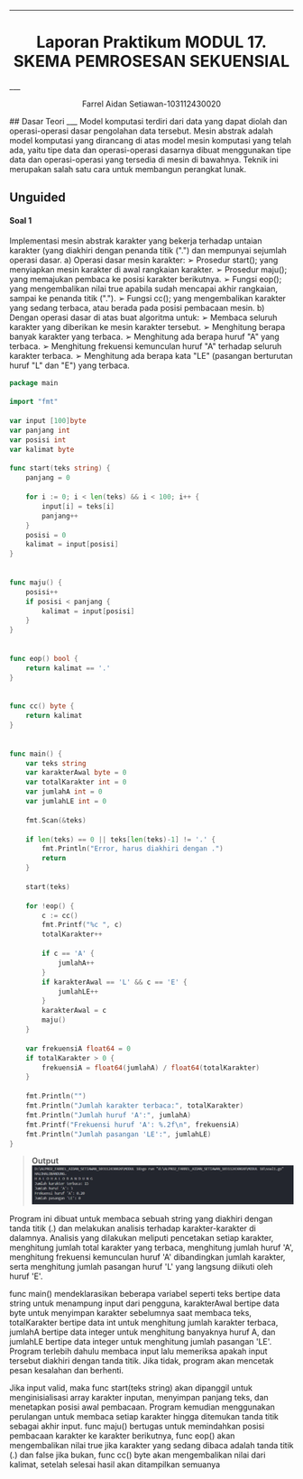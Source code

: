 ___
<h1 align=center>Laporan Praktikum MODUL 17. SKEMA PEMROSESAN SEKUENSIAL</h1>
___
<p align=center>Farrel Aidan Setiawan-103112430020</p>
## Dasar Teori
___
Model komputasi terdiri dari data yang dapat diolah dan operasi-operasi dasar pengolahan data tersebut. Mesin abstrak adalah model komputasi yang dirancang di atas model mesin komputasi yang telah ada, yaitu tipe data dan operasi-operasi dasarnya dibuat menggunakan tipe data dan operasi-operasi yang tersedia di mesin di bawahnya. Teknik ini merupakan salah satu cara untuk membangun perangkat lunak.

## Unguided

<h4>Soal 1</h4>
Implementasi mesin abstrak karakter yang bekerja terhadap untaian karakter (yang diakhiri dengan penanda titik (".") dan mempunyai sejumlah operasi dasar. 
a) Operasi dasar mesin karakter: 
➢ Prosedur start(); yang menyiapkan mesin karakter di awal rangkaian karakter. 
➢ Prosedur maju(); yang memajukan pembaca ke posisi karakter berikutnya. 
➢ Fungsi eop(); yang mengembalikan nilai true apabila sudah mencapai akhir rangkaian, sampai ke penanda titik ("."). 
➢ Fungsi cc(); yang mengembalikan karakter yang sedang terbaca, atau berada pada posisi pembacaan mesin. 
b) Dengan operasi dasar di atas buat algoritma untuk: 
➢ Membaca seluruh karakter yang diberikan ke mesin karakter tersebut. 
➢ Menghitung berapa banyak karakter yang terbaca. 
➢ Menghitung ada berapa huruf "A" yang terbaca. 
➢ Menghitung frekuensi kemunculan huruf "A" terhadap seluruh karakter terbaca. 
➢ Menghitung ada berapa kata "LE" (pasangan berturutan huruf "L" dan "E") yang terbaca.

```go
package main

import "fmt"

var input [100]byte
var panjang int
var posisi int
var kalimat byte

func start(teks string) {
    panjang = 0

    for i := 0; i < len(teks) && i < 100; i++ {
        input[i] = teks[i]
        panjang++
    }
    posisi = 0
    kalimat = input[posisi]
}

  
func maju() {
    posisi++
    if posisi < panjang {
        kalimat = input[posisi]
    }
}


func eop() bool {
    return kalimat == '.'
}

  
func cc() byte {
    return kalimat
}

  
func main() {
    var teks string
    var karakterAwal byte = 0
    var totalKarakter int = 0
    var jumlahA int = 0
    var jumlahLE int = 0
    
    fmt.Scan(&teks)

    if len(teks) == 0 || teks[len(teks)-1] != '.' {
        fmt.Println("Error, harus diakhiri dengan .")
        return
    }

    start(teks)

    for !eop() {
        c := cc()
        fmt.Printf("%c ", c)
        totalKarakter++

        if c == 'A' {
            jumlahA++
        }
        if karakterAwal == 'L' && c == 'E' {
            jumlahLE++
        }
        karakterAwal = c
        maju()
    }

    var frekuensiA float64 = 0
    if totalKarakter > 0 {
        frekuensiA = float64(jumlahA) / float64(totalKarakter)
    }
    
    fmt.Println("")
    fmt.Println("Jumlah karakter terbaca:", totalKarakter)
    fmt.Println("Jumlah huruf 'A':", jumlahA)
    fmt.Printf("Frekuensi huruf 'A': %.2f\n", frekuensiA)
    fmt.Println("Jumlah pasangan 'LE':", jumlahLE)
}
```

>**Output**
>![](output/soal1.png)

Program ini dibuat untuk membaca sebuah string yang diakhiri dengan tanda titik (.) dan melakukan analisis terhadap karakter-karakter di dalamnya. Analisis yang dilakukan meliputi pencetakan setiap karakter, menghitung jumlah total karakter yang terbaca, menghitung jumlah huruf 'A', menghitung frekuensi kemunculan huruf 'A' dibandingkan jumlah karakter, serta menghitung jumlah pasangan huruf 'L' yang langsung diikuti oleh huruf 'E'.

func main() mendeklarasikan beberapa variabel seperti teks bertipe data string untuk menampung input dari pengguna, karakterAwal bertipe data byte untuk menyimpan karakter sebelumnya saat membaca teks, totalKarakter bertipe data int untuk menghitung jumlah karakter terbaca, jumlahA bertipe data integer untuk menghitung banyaknya huruf A, dan jumlahLE bertipe data integer untuk menghitung jumlah pasangan 'LE'. Program terlebih dahulu membaca input lalu memeriksa apakah input tersebut diakhiri dengan tanda titik. Jika tidak, program akan mencetak pesan kesalahan dan berhenti.

Jika input valid, maka func start(teks string) akan dipanggil untuk menginisialisasi array karakter inputan, menyimpan panjang teks, dan menetapkan posisi awal pembacaan. Program kemudian menggunakan perulangan untuk membaca setiap karakter hingga ditemukan tanda titik sebagai akhir input. func maju() bertugas untuk memindahkan posisi pembacaan karakter ke karakter berikutnya, func eop() akan mengembalikan nilai true jika karakter yang sedang dibaca adalah tanda titik (.) dan false jika bukan, func cc() byte akan mengembalikan nilai dari kalimat, setelah selesai hasil akan ditampilkan semuanya